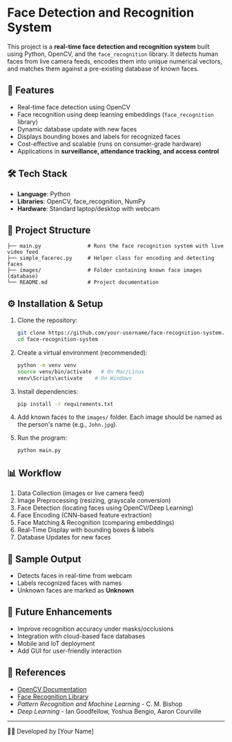 
# Face Detection and Recognition System

This project is a **real-time face detection and recognition system** built using Python, OpenCV, and the `face_recognition` library. 
It detects human faces from live camera feeds, encodes them into unique numerical vectors, and matches them against a pre-existing database of known faces.

## 🚀 Features
- Real-time face detection using OpenCV
- Face recognition using deep learning embeddings (`face_recognition` library)
- Dynamic database update with new faces
- Displays bounding boxes and labels for recognized faces
- Cost-effective and scalable (runs on consumer-grade hardware)
- Applications in **surveillance, attendance tracking, and access control**

## 🛠️ Tech Stack
- **Language**: Python
- **Libraries**: OpenCV, face_recognition, NumPy
- **Hardware**: Standard laptop/desktop with webcam

## 📂 Project Structure
```
├── main.py               # Runs the face recognition system with live video feed
├── simple_facerec.py     # Helper class for encoding and detecting faces
├── images/               # Folder containing known face images (database)
└── README.md             # Project documentation
```

## ⚙️ Installation & Setup
1. Clone the repository:
   ```bash
   git clone https://github.com/your-username/face-recognition-system.git
   cd face-recognition-system
   ```

2. Create a virtual environment (recommended):
   ```bash
   python -m venv venv
   source venv/bin/activate   # On Mac/Linux
   venv\Scripts\activate    # On Windows
   ```

3. Install dependencies:
   ```bash
   pip install -r requirements.txt
   ```

4. Add known faces to the `images/` folder. Each image should be named as the person's name (e.g., `John.jpg`).

5. Run the program:
   ```bash
   python main.py
   ```

## 📊 Workflow
1. Data Collection (images or live camera feed)
2. Image Preprocessing (resizing, grayscale conversion)
3. Face Detection (locating faces using OpenCV/Deep Learning)
4. Face Encoding (CNN-based feature extraction)
5. Face Matching & Recognition (comparing embeddings)
6. Real-Time Display with bounding boxes & labels
7. Database Updates for new faces

## 📸 Sample Output
- Detects faces in real-time from webcam
- Labels recognized faces with names
- Unknown faces are marked as **Unknown**

## 🔮 Future Enhancements
- Improve recognition accuracy under masks/occlusions
- Integration with cloud-based face databases
- Mobile and IoT deployment
- Add GUI for user-friendly interaction

## 📖 References
- [OpenCV Documentation](https://docs.opencv.org/)
- [Face Recognition Library](https://github.com/ageitgey/face_recognition)
- *Pattern Recognition and Machine Learning* - C. M. Bishop
- *Deep Learning* - Ian Goodfellow, Yoshua Bengio, Aaron Courville

---
👨‍💻 Developed by [Your Name]
